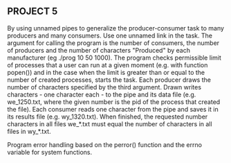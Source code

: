 ## PROJECT 5

By using unnamed pipes to generalize the producer-consumer task to many producers and
many consumers. Use one unnamed link in the task.
The argument for calling the program is the number of consumers, the number of producers and the number of characters
"Produced" by each manufacturer (eg ./prog 10 50 1000). The program checks
permissible limit of processes that a user can run at a given moment (e.g. with
function popen()) and in the case when the limit is greater than or equal to the number of created processes,
starts the task.
Each producer draws the number of characters specified by the third argument. Drawn
writes characters - one character each - to the pipe and its data file (e.g. we_1250.txt, where
the given number is the pid of the process that created the file). Each consumer reads one
character from the pipe and saves it in its results file (e.g. wy_1320.txt). When finished, the requested number
characters in all files we\_\*.txt must equal the number of characters in all files in wy\_\*.txt.

Program error handling based on the perror() function and the errno variable for system functions.
